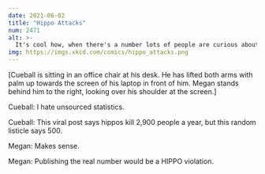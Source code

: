 ```yaml
---
date: 2021-06-02
title: "Hippo Attacks"
num: 2471
alt: >-
  It's cool how, when there's a number lots of people are curious about, but which isn't easy to measure, some random guess will get cited everywhere and become the universally quoted value. Unrelatedly, did you know there are 850 trillion waves in the ocean?
img: https://imgs.xkcd.com/comics/hippo_attacks.png
---
```

[Cueball is sitting in an office chair at his desk. He has lifted both arms with palm up towards the screen of his laptop in front of him. Megan stands behind him to the right, looking over his shoulder at the screen.]

Cueball: I hate unsourced statistics.

Cueball: This viral post says hippos kill 2,900 people a year, but this random listicle says 500.

Megan: Makes sense.

Megan: Publishing the real number would be a HIPPO violation.